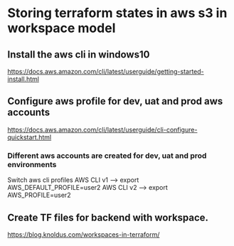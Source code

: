 # Storing terraform states in aws s3 in workspace model

## Install the aws cli in windows10 
https://docs.aws.amazon.com/cli/latest/userguide/getting-started-install.html
## Configure aws profile for dev, uat and prod aws accounts
https://docs.aws.amazon.com/cli/latest/userguide/cli-configure-quickstart.html
### Different aws accounts are created for dev, uat and prod environments
Switch aws cli profiles 
AWS CLI v1  -->  export AWS_DEFAULT_PROFILE=user2
AWS CLI v2  -->  export AWS_PROFILE=user2
## Create TF files for backend with workspace.
https://blog.knoldus.com/workspaces-in-terraform/
